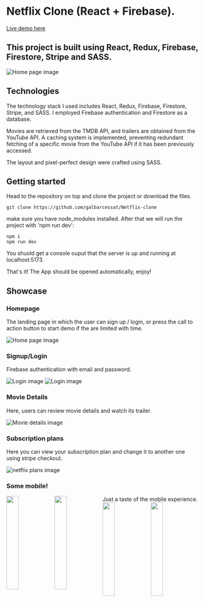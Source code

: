 # Netflix Clone (React + Firebase). 

[Live demo here](https://neflix-clone-czr8.onrender.com/ "Netflix link")
## This project is built using React, Redux, Firebase, Firestore, Stripe and SASS.

![Home page image](/src/assets/img/NetflixHoemPage.png "Home-page")

## Technologies

The technology stack I used includes React, Redux, Firebase, Firestore, Stripe, and SASS.
I employed Firebase authentication and Firestore as a database.

Movies are retrieved from the TMDB API, and trailers are obtained from the YouTube API.
A caching system is implemented, preventing redundant fetching of a specific movie from the YouTube API if it has been previously accessed.

The layout and pixel-perfect design were crafted using SASS.

## Getting started

Head to the repository on top and clone the project or download the files.

```
git clone https://github.com/galbarcessat/Netflix-clone
```

make sure you have node_modules installed. After that we will run the project with 'npm run dev':

```
npm i 
npm run dev
```

You shuold get a console ouput that the server is up and running at localhost:5173.

That's it! The App should be opened automatically, enjoy!

## Showcase

### Homepage
The landing page in which the user can sign up / login, or press the call to action button to start demo if the are limited with time.

![Home page image](/src/assets/img/NetflixHoemPage.png "Home-page")

### Signup/Login
Firebase authentication with email and password.

![Login image](/src/assets/img/NetflixLogin1.png "login-page1")
![Login image](/src/assets/img/NetflixLogin2.png "login-page2")

### Movie Details
Here, users can review movie details and watch its trailer.

![Movie details image](src/assets/img/NetflixMovieDetails.png "Movie details-page")

### Subscription plans
Here you can view your subscription plan and change it to another one using stripe checkout.

![netflix plans image](/src/assets/img/NetflixPlans.png "netlifx-plans")

### Some mobile!
Just a taste of the mobile experience.
<img src="/src/assets/img/FundayHomeMobile.png" width="25%" style="float: left"/><img src="/src/assets/img/FundayBoardMobile.png" width="25%" style="float: left;"/><img src="/src/assets/img/FundayTaskDetailsMobile.png" width="25%" style="float: left;"/><img src="/src/assets/img/FundayDashboardMobile.png" width="25%" style="float: left;"/>
